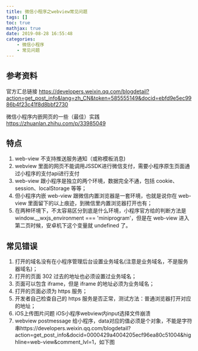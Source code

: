 ```yaml
---
title: 微信小程序之webview常见问题
tags: []
toc: true
mathjax: true
date: 2019-08-28 16:55:48
categories:
    - 微信小程序
    - 常见问题
---
```


## 参考资料

官方汇总链接 https://developers.weixin.qq.com/blogdetail?action=get_post_info&lang=zh_CN&token=585555149&docid=ebfd9e5ec9986b4f23c41f8d8bbf2730

微信小程序内嵌网页的一些（最佳）实践 https://zhuanlan.zhihu.com/p/33985049

## 特点

1. web-view 不支持推送服务通知（或称模板消息)
2. webview 里面的网页不能调用JSSDK进行微信支付，需要小程序原生页面通过小程序的支付api进行支付
3. web-view 跟小程序是独立的两个环境，数据完全不通，包括 cookie、session、localStorage 等等；
4. 但小程序内嵌 web-view 跟微信内置浏览器是一套环境，也就是说你在 web-view 里面留下的以上痕迹，到微信里内置浏览器打开也有；
5. 在两种环境下，不太容易区分到底是什么环境，小程序官方给的判断方法是 window.__wxjs_environment === 'miniprogram'，但是在 web-view 进入第二页时候，安卓机下这个变量就 undefined 了。

## 常见错误

1. 打开的域名没有在小程序管理后台设置业务域名(注意是业务域名，不是服务器域名)；
2. 打开的页面 302 过去的地址也必须设置过业务域名；
3. 页面可以包含 iframe，但是 iframe 的地址必须为业务域名；
4. 打开的页面必须为 https 服务；
5. 开发者自己检查自己的 https 服务是否正常，测试方法：普通浏览器打开对应的地址；
6. iOS上传图片问题 iOS小程序webview内input选择文件崩溃
7. webview postmessage 给小程序，data对应的值必须是个对象，不能是字符串https://developers.weixin.qq.com/blogdetail?action=get_post_info&docid=0000429a4004205ecf96ea80c51004&highline=web-view&comment_lvl=1，如下图
